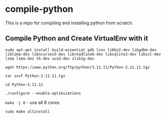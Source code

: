 # compile-python
This is a repo for compiling and installing python from scratch.

## Compile Python and Create VirtualEnv with it

`sudo apt-get install build-essential gdb lcov libbz2-dev libgdbm-dev liblzma-dev libncurses5-dev libreadline6-dev libsqlite3-dev libssl-dev lzma lzma-dev tk-dev uuid-dev zlib1g-dev`

`wget https://www.python.org/ftp/python/3.11.11/Python-3.11.11.tgz`

`tar zxvf Python-3.11.11.tgz`

`cd Python-3.11.11`

`./configure --enable-optimizations`

`make -j 8` - use all 8 cores

`sudo make altinstall`
